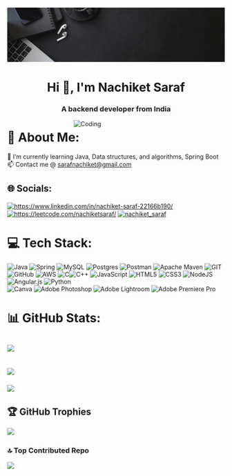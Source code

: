 ![MasterHead](https://github.com/NachiketSaraf/NachiketSaraf/blob/main/Banner.gif)

<h1 align="center">Hi 👋, I'm Nachiket Saraf</h1>
<h3 align="center">A backend developer from India</h3>

<img align="right" alt="Coding" width="350" src="https://media.giphy.com/media/RbDKaczqWovIugyJmW/giphy.gif">


# 💫 About Me:
🌱 I’m currently learning Java, Data structures, and algorithms, Spring Boot<br>📫 Contact me @ sarafnachiket@gmail.com


## 🌐 Socials:
<a href="https://linkedin.com/in/nachiket-saraf-22166b190/" target="blank"><img align="center" src="https://raw.githubusercontent.com/rahuldkjain/github-profile-readme-generator/master/src/images/icons/Social/linked-in-alt.svg" alt="https://www.linkedin.com/in/nachiket-saraf-22166b190/" height="30" width="40" /></a>
 <a href="https://www.leetcode.com/nachiketsaraf/" target="blank"><img align="center" src="https://raw.githubusercontent.com/rahuldkjain/github-profile-readme-generator/master/src/images/icons/Social/leet-code.svg" alt="https://leetcode.com/nachiketsaraf/" height="30" width="40" /></a>
  <a href="https://instagram.com/nachiket_saraf" target="blank"><img align="center" src="https://raw.githubusercontent.com/rahuldkjain/github-profile-readme-generator/master/src/images/icons/Social/instagram.svg" alt="nachiket_saraf" height="30" width="40" /></a>

# 💻 Tech Stack:
![Java](https://img.shields.io/badge/java-%23ED8B00.svg?style=for-the-badge&logo=java&logoColor=white)
![Spring](https://img.shields.io/badge/spring-%236DB33F.svg?style=for-the-badge&logo=spring&logoColor=white)
![MySQL](https://img.shields.io/badge/mysql-%2300f.svg?style=for-the-badge&logo=mysql&logoColor=white)
![Postgres](https://img.shields.io/badge/postgres-%23316192.svg?style=for-the-badge&logo=postgresql&logoColor=white)
![Postman](https://img.shields.io/badge/Postman-FF6C37?style=for-the-badge&logo=postman&logoColor=white)
![Apache Maven](https://img.shields.io/badge/Apache%20Maven-C71A36?style=for-the-badge&logo=Apache%20Maven&logoColor=white)
![GIT](https://img.shields.io/badge/Git-fc6d26?style=for-the-badge&logo=git&logoColor=white)
![GitHub](https://img.shields.io/badge/GitHub-%23121011.svg?style=for-the-badge&logo=github&logoColor=white) ![AWS](https://img.shields.io/badge/AWS-%23FF9900.svg?style=for-the-badge&logo=amazon-aws&logoColor=white)
![C](https://img.shields.io/badge/c-%2300599C.svg?style=for-the-badge&logo=c&logoColor=white)![C++](https://img.shields.io/badge/c++-%2300599C.svg?style=for-the-badge&logo=c%2B%2B&logoColor=white)  ![JavaScript](https://img.shields.io/badge/javascript-%23323330.svg?style=for-the-badge&logo=javascript&logoColor=%23F7DF1E) 
![HTML5](https://img.shields.io/badge/html5-%23E34F26.svg?style=for-the-badge&logo=html5&logoColor=white) 
![CSS3](https://img.shields.io/badge/css3-%231572B6.svg?style=for-the-badge&logo=css3&logoColor=white)  ![NodeJS](https://img.shields.io/badge/node.js-6DA55F?style=for-the-badge&logo=node.js&logoColor=white)![Angular.js](https://img.shields.io/badge/angular.js-%23E23237.svg?style=for-the-badge&logo=angularjs&logoColor=white) ![Python](https://img.shields.io/badge/python-3670A0?style=for-the-badge&logo=python&logoColor=ffdd54)    
![Canva](https://img.shields.io/badge/Canva-%2300C4CC.svg?style=for-the-badge&logo=Canva&logoColor=white) 
![Adobe Photoshop](https://img.shields.io/badge/adobephotoshop-%2331A8FF.svg?style=for-the-badge&logo=adobephotoshop&logoColor=white) 
![Adobe Lightroom](https://img.shields.io/badge/Adobe%20Lightroom-31A8FF.svg?style=for-the-badge&logo=Adobe%20Lightroom&logoColor=white) 
![Adobe Premiere Pro](https://img.shields.io/badge/Adobe%20Premiere%20Pro-9999FF.svg?style=for-the-badge&logo=Adobe%20Premiere%20Pro&logoColor=white)  

# 📊 GitHub Stats:
![](https://github-readme-stats.vercel.app/api?username=NachiketSaraf&theme=radical&hide_border=false&include_all_commits=false&count_private=false) <br/>
---
![](https://github-readme-streak-stats.herokuapp.com/?user=NachiketSaraf&theme=radical&hide_border=false)<br/>
---
![](https://github-readme-stats.vercel.app/api/top-langs/?username=NachiketSaraf&theme=radical&hide_border=false&include_all_commits=false&count_private=false&layout=compact)



## 🏆 GitHub Trophies
![]((https://github-readme-stats.vercel.app/api?username=NachiketSaraf&theme=radical&hide_border=false&include_all_commits=false&count_private=false))

### 🔝 Top Contributed Repo
![](https://github-contributor-stats.vercel.app/api?username=NachiketSaraf&limit=5&theme=radical&combine_all_yearly_contributions=true)

